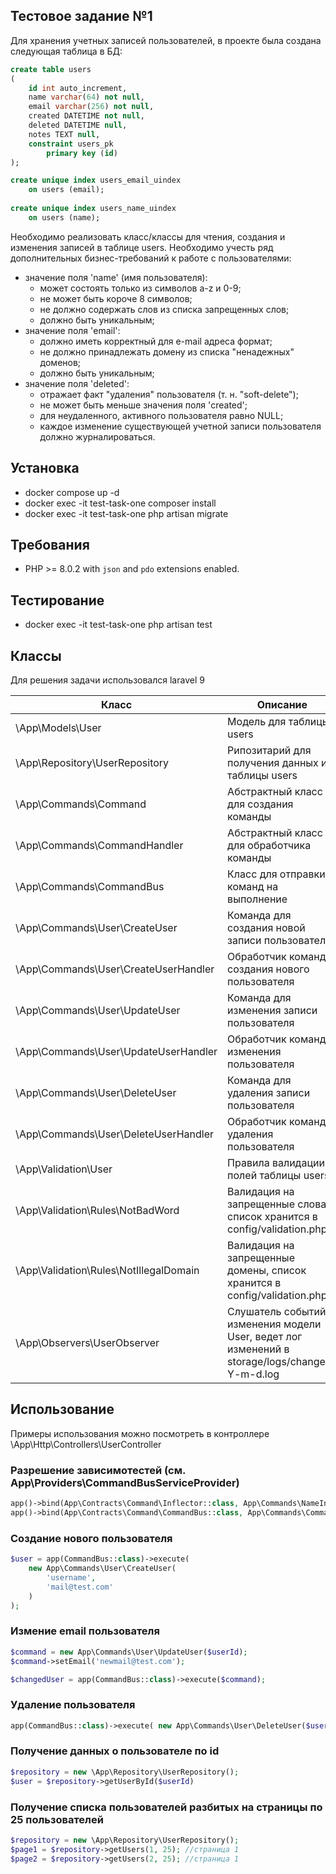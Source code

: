 ## Тестовое задание №1
Для хранения учетных записей пользователей, в проекте была создана следующая таблица в БД:

```sql
create table users
(
    id int auto_increment,
    name varchar(64) not null,
    email varchar(256) not null,
    created DATETIME not null,
    deleted DATETIME null,
    notes TEXT null,
    constraint users_pk
        primary key (id)
);

create unique index users_email_uindex
    on users (email);
 
create unique index users_name_uindex
    on users (name);
 ```

Необходимо реализовать класс/классы для чтения, создания и изменения записей в таблице users. Необходимо учесть ряд дополнительных бизнес-требований к работе с пользователями:
- значение поля 'name' (имя пользователя):
  - может состоять только из символов a-z и 0-9;
  - не может быть короче 8 символов;
  - не должно содержать слов из списка запрещенных слов;
  - должно быть уникальным;
- значение поля 'email':
  - должно иметь корректный для e-mail адреса формат;
  - не должно принадлежать домену из списка "ненадежных" доменов;
  - должно быть уникальным;
- значение поля 'deleted':
  - отражает факт "удаления" пользователя (т. н. "soft-delete");
  - не может быть меньше значения поля 'created';
  - для неудаленного, активного пользователя равно NULL;
  - каждое изменение существующей учетной записи пользователя должно журналироваться.

## Установка
- docker compose up -d
- docker exec -it test-task-one composer install
- docker exec -it test-task-one php artisan migrate

## Требования
- PHP >= 8.0.2 with `json` and `pdo` extensions enabled.

## Тестирование
- docker exec -it test-task-one php artisan test

## Классы

Для решения задачи использовался laravel 9

Класс | Описание                                                                                      |
--- |-----------------------------------------------------------------------------------------------|
\App\Models\User | Модель для таблицы users                                                                      |
\App\Repository\UserRepository | Рипозитарий для получения данных из таблицы users                                             |
\App\Commands\Command | Абстрактный класс для создания команды                                                        |
\App\Commands\CommandHandler | Абстрактный класс для обработчика команды                                                     |
\App\Commands\CommandBus | Класс для отправки команд на выполнение                                                       |
\App\Commands\User\CreateUser| Команда для создания новой записи пользователя                                                |
\App\Commands\User\CreateUserHandler | Обработчик команды создания нового пользователя                                               |
\App\Commands\User\UpdateUser| Команда для изменения записи пользователя                                                     |
\App\Commands\User\UpdateUserHandler | Обработчик команды изменения пользователя                                                     |
\App\Commands\User\DeleteUser| Команда для удаления записи пользователя                                                      |
\App\Commands\User\DeleteUserHandler | Обработчик команды удаления пользователя                                                      |
\App\Validation\User | Правила валидации полей таблицы users                                                         |
\App\Validation\Rules\NotBadWord | Валидация на запрещенные слова, список хранится в config/validation.php                       |
\App\Validation\Rules\NotIllegalDomain | Валидация на запрещенные домены, список хранится в config/validation.php                      |
\App\Observers\UserObserver | Слушатель событий изменения модели User, ведет лог изменений в storage/logs/changes-Y-m-d.log |

## Использование

Примеры использования можно посмотреть в контроллере \App\Http\Controllers\UserController

### Разрешение зависимотестей (см. App\Providers\CommandBusServiceProvider)
```php
app()->bind(App\Contracts\Command\Inflector::class, App\Commands\NameInflector::class);
app()->bind(App\Contracts\Command\CommandBus::class, App\Commands\CommandBus::class);
```

### Создание нового пользователя

```php
$user = app(CommandBus::class)->execute(
    new App\Commands\User\CreateUser(
        'username',
        'mail@test.com'
    )
);
```

### Измение email пользователя

```php
$command = new App\Commands\User\UpdateUser($userId);
$command->setEmail('newmail@test.com');

$changedUser = app(CommandBus::class)->execute($command);
```

### Удаление пользователя

```php
app(CommandBus::class)->execute( new App\Commands\User\DeleteUser($userId));
```

### Получение данных о пользователе по id

```php
$repository = new \App\Repository\UserRepository();
$user = $repository->getUserById($userId)
```

### Получение списка пользователей разбитых на страницы по 25 пользователей

```php
$repository = new \App\Repository\UserRepository();
$page1 = $repository->getUsers(1, 25); //страница 1
$page2 = $repository->getUsers(2, 25); //страница 1
```
